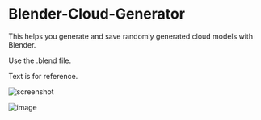 # Blender-Cloud-Generator
This helps you generate and save randomly generated cloud models with Blender.

Use the .blend file.

Text is for reference.

![screenshot](https://github.com/MotorBottle/Blender-Cloud-Generator/assets/71703952/100abe77-be0a-4e13-9e90-c9857a3c3322)

![image](https://github.com/MotorBottle/Blender-Cloud-Generator/assets/71703952/49433793-aa2f-4d29-92bf-548152efafb4)
